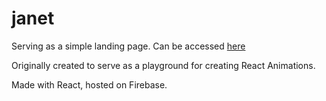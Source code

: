 # janet

Serving as a simple landing page. Can be accessed [here](https://thiago.page)

Originally created to serve as a playground for creating React Animations.

Made with React, hosted on Firebase.
